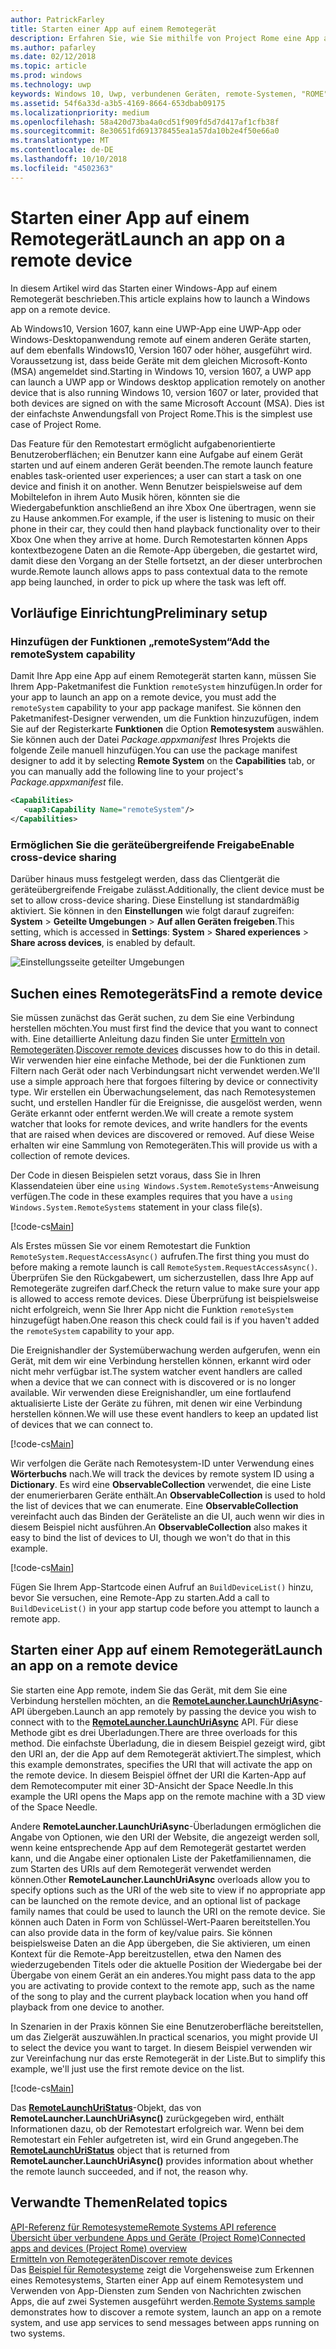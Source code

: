 ```yaml
---
author: PatrickFarley
title: Starten einer App auf einem Remotegerät
description: Erfahren Sie, wie Sie mithilfe von Project Rome eine App auf einem Remotegerät starten können.
ms.author: pafarley
ms.date: 02/12/2018
ms.topic: article
ms.prod: windows
ms.technology: uwp
keywords: Windows 10, Uwp, verbundenen Geräten, remote-Systemen, "ROME" Projekt "ROME"
ms.assetid: 54f6a33d-a3b5-4169-8664-653dbab09175
ms.localizationpriority: medium
ms.openlocfilehash: 58a420d73ba4a0cd51f909fd5d7d417af1cfb38f
ms.sourcegitcommit: 8e30651fd691378455ea1a57da10b2e4f50e66a0
ms.translationtype: MT
ms.contentlocale: de-DE
ms.lasthandoff: 10/10/2018
ms.locfileid: "4502363"
---
```

# <a name="launch-an-app-on-a-remote-device"></a><span data-ttu-id="0ea65-104">Starten einer App auf einem Remotegerät</span><span class="sxs-lookup"><span data-stu-id="0ea65-104">Launch an app on a remote device</span></span>

<span data-ttu-id="0ea65-105">In diesem Artikel wird das Starten einer Windows-App auf einem Remotegerät beschrieben.</span><span class="sxs-lookup"><span data-stu-id="0ea65-105">This article explains how to launch a Windows app on a remote device.</span></span>

<span data-ttu-id="0ea65-106">Ab Windows10, Version 1607, kann eine UWP-App eine UWP-App oder Windows-Desktopanwendung remote auf einem anderen Geräte starten, auf dem ebenfalls Windows10, Version 1607 oder höher, ausgeführt wird. Voraussetzung ist, dass beide Geräte mit dem gleichen Microsoft-Konto (MSA) angemeldet sind.</span><span class="sxs-lookup"><span data-stu-id="0ea65-106">Starting in Windows 10, version 1607, a UWP app can launch a UWP app or Windows desktop application remotely on another device that is also running Windows 10, version 1607 or later, provided that both devices are signed on with the same Microsoft Account (MSA).</span></span> <span data-ttu-id="0ea65-107">Dies ist der einfachste Anwendungsfall von Project Rome.</span><span class="sxs-lookup"><span data-stu-id="0ea65-107">This is the simplest use case of Project Rome.</span></span>

<span data-ttu-id="0ea65-108">Das Feature für den Remotestart ermöglicht aufgabenorientierte Benutzeroberflächen; ein Benutzer kann eine Aufgabe auf einem Gerät starten und auf einem anderen Gerät beenden.</span><span class="sxs-lookup"><span data-stu-id="0ea65-108">The remote launch feature enables task-oriented user experiences; a user can start a task on one device and finish it on another.</span></span> <span data-ttu-id="0ea65-109">Wenn Benutzer beispielsweise auf dem Mobiltelefon in ihrem Auto Musik hören, könnten sie die Wiedergabefunktion anschließend an ihre Xbox One übertragen, wenn sie zu Hause ankommen.</span><span class="sxs-lookup"><span data-stu-id="0ea65-109">For example, if the user is listening to music on their phone in their car, they could then hand playback functionality over to their Xbox One when they arrive at home.</span></span> <span data-ttu-id="0ea65-110">Durch Remotestarten können Apps kontextbezogene Daten an die Remote-App übergeben, die gestartet wird, damit diese den Vorgang an der Stelle fortsetzt, an der dieser unterbrochen wurde.</span><span class="sxs-lookup"><span data-stu-id="0ea65-110">Remote launch allows apps to pass contextual data to the remote app being launched, in order to pick up where the task was left off.</span></span>

## <a name="preliminary-setup"></a><span data-ttu-id="0ea65-111">Vorläufige Einrichtung</span><span class="sxs-lookup"><span data-stu-id="0ea65-111">Preliminary setup</span></span>

### <a name="add-the-remotesystem-capability"></a><span data-ttu-id="0ea65-112">Hinzufügen der Funktionen „remoteSystem“</span><span class="sxs-lookup"><span data-stu-id="0ea65-112">Add the remoteSystem capability</span></span>

<span data-ttu-id="0ea65-113">Damit Ihre App eine App auf einem Remotegerät starten kann, müssen Sie Ihrem App-Paketmanifest die Funktion `remoteSystem` hinzufügen.</span><span class="sxs-lookup"><span data-stu-id="0ea65-113">In order for your app to launch an app on a remote device, you must add the `remoteSystem` capability to your app package manifest.</span></span> <span data-ttu-id="0ea65-114">Sie können den Paketmanifest-Designer verwenden, um die Funktion hinzuzufügen, indem Sie auf der Registerkarte **Funktionen** die Option **Remotesystem** auswählen. Sie können auch der Datei _Package.appxmanifest_ Ihres Projekts die folgende Zeile manuell hinzufügen.</span><span class="sxs-lookup"><span data-stu-id="0ea65-114">You can use the package manifest designer to add it by selecting **Remote System** on the **Capabilities** tab, or you can manually add the following line to your project's _Package.appxmanifest_ file.</span></span>

``` xml
<Capabilities>
   <uap3:Capability Name="remoteSystem"/>
</Capabilities>
```

### <a name="enable-cross-device-sharing"></a><span data-ttu-id="0ea65-115">Ermöglichen Sie die geräteübergreifende Freigabe</span><span class="sxs-lookup"><span data-stu-id="0ea65-115">Enable cross-device sharing</span></span>

<span data-ttu-id="0ea65-116">Darüber hinaus muss festgelegt werden, dass das Clientgerät die geräteübergreifende Freigabe zulässt.</span><span class="sxs-lookup"><span data-stu-id="0ea65-116">Additionally, the client device must be set to allow cross-device sharing.</span></span> <span data-ttu-id="0ea65-117">Diese Einstellung ist standardmäßig aktiviert. Sie können in den **Einstellungen** wie folgt darauf zugreifen: **System** > **Geteilte Umgebungen** > **Auf allen Geräten freigeben**.</span><span class="sxs-lookup"><span data-stu-id="0ea65-117">This setting, which is accessed in **Settings**: **System** > **Shared experiences** > **Share across devices**, is enabled by default.</span></span> 

![Einstellungsseite geteilter Umgebungen](images/shared-experiences-settings.png)

## <a name="find-a-remote-device"></a><span data-ttu-id="0ea65-119">Suchen eines Remotegeräts</span><span class="sxs-lookup"><span data-stu-id="0ea65-119">Find a remote device</span></span>

<span data-ttu-id="0ea65-120">Sie müssen zunächst das Gerät suchen, zu dem Sie eine Verbindung herstellen möchten.</span><span class="sxs-lookup"><span data-stu-id="0ea65-120">You must first find the device that you want to connect with.</span></span> <span data-ttu-id="0ea65-121">Eine detaillierte Anleitung dazu finden Sie unter [Ermitteln von Remotegeräten](discover-remote-devices.md).</span><span class="sxs-lookup"><span data-stu-id="0ea65-121">[Discover remote devices](discover-remote-devices.md) discusses how to do this in detail.</span></span> <span data-ttu-id="0ea65-122">Wir verwenden hier eine einfache Methode, bei der die Funktionen zum Filtern nach Gerät oder nach Verbindungsart nicht verwendet werden.</span><span class="sxs-lookup"><span data-stu-id="0ea65-122">We'll use a simple approach here that forgoes filtering by device or connectivity type.</span></span> <span data-ttu-id="0ea65-123">Wir erstellen ein Überwachungselement, das nach Remotesystemen sucht, und erstellen Handler für die Ereignisse, die ausgelöst werden, wenn Geräte erkannt oder entfernt werden.</span><span class="sxs-lookup"><span data-stu-id="0ea65-123">We will create a remote system watcher that looks for remote devices, and write handlers for the events that are raised when devices are discovered or removed.</span></span> <span data-ttu-id="0ea65-124">Auf diese Weise erhalten wir eine Sammlung von Remotegeräten.</span><span class="sxs-lookup"><span data-stu-id="0ea65-124">This will provide us with a collection of remote devices.</span></span>

<span data-ttu-id="0ea65-125">Der Code in diesen Beispielen setzt voraus, dass Sie in Ihren Klassendateien über eine `using Windows.System.RemoteSystems`-Anweisung verfügen.</span><span class="sxs-lookup"><span data-stu-id="0ea65-125">The code in these examples requires that you have a `using Windows.System.RemoteSystems` statement in your class file(s).</span></span>

[!code-cs[Main](./code/RemoteLaunchScenario/MainPage.xaml.cs#SnippetBuildDeviceList)]

<span data-ttu-id="0ea65-126">Als Erstes müssen Sie vor einem Remotestart die Funktion `RemoteSystem.RequestAccessAsync()` aufrufen.</span><span class="sxs-lookup"><span data-stu-id="0ea65-126">The first thing you must do before making a remote launch is call `RemoteSystem.RequestAccessAsync()`.</span></span> <span data-ttu-id="0ea65-127">Überprüfen Sie den Rückgabewert, um sicherzustellen, dass Ihre App auf Remotegeräte zugreifen darf.</span><span class="sxs-lookup"><span data-stu-id="0ea65-127">Check the return value to make sure your app is allowed to access remote devices.</span></span> <span data-ttu-id="0ea65-128">Diese Überprüfung ist beispielsweise nicht erfolgreich, wenn Sie Ihrer App nicht die Funktion `remoteSystem` hinzugefügt haben.</span><span class="sxs-lookup"><span data-stu-id="0ea65-128">One reason this check could fail is if you haven't added the `remoteSystem` capability to your app.</span></span>

<span data-ttu-id="0ea65-129">Die Ereignishandler der Systemüberwachung werden aufgerufen, wenn ein Gerät, mit dem wir eine Verbindung herstellen können, erkannt wird oder nicht mehr verfügbar ist.</span><span class="sxs-lookup"><span data-stu-id="0ea65-129">The system watcher event handlers are called when a device that we can connect with is discovered or is no longer available.</span></span> <span data-ttu-id="0ea65-130">Wir verwenden diese Ereignishandler, um eine fortlaufend aktualisierte Liste der Geräte zu führen, mit denen wir eine Verbindung herstellen können.</span><span class="sxs-lookup"><span data-stu-id="0ea65-130">We will use these event handlers to keep an updated list of devices that we can connect to.</span></span>

[!code-cs[Main](./code/RemoteLaunchScenario/MainPage.xaml.cs#SnippetEventHandlers)]


<span data-ttu-id="0ea65-131">Wir verfolgen die Geräte nach Remotesystem-ID unter Verwendung eines **Wörterbuchs** nach.</span><span class="sxs-lookup"><span data-stu-id="0ea65-131">We will track the devices by remote system ID using a **Dictionary**.</span></span> <span data-ttu-id="0ea65-132">Es wird eine **ObservableCollection** verwendet, die eine Liste der enumerierbaren Geräte enthält.</span><span class="sxs-lookup"><span data-stu-id="0ea65-132">An **ObservableCollection** is used to hold the list of devices that we can enumerate.</span></span> <span data-ttu-id="0ea65-133">Eine **ObservableCollection** vereinfacht auch das Binden der Geräteliste an die UI, auch wenn wir dies in diesem Beispiel nicht ausführen.</span><span class="sxs-lookup"><span data-stu-id="0ea65-133">An **ObservableCollection** also makes it easy to bind the list of devices to UI, though we won't do that in this example.</span></span>

[!code-cs[Main](./code/RemoteLaunchScenario/MainPage.xaml.cs#SnippetMembers)]

<span data-ttu-id="0ea65-134">Fügen Sie Ihrem App-Startcode einen Aufruf an `BuildDeviceList()` hinzu, bevor Sie versuchen, eine Remote-App zu starten.</span><span class="sxs-lookup"><span data-stu-id="0ea65-134">Add a call to `BuildDeviceList()` in your app startup code before you attempt to launch a remote app.</span></span>

## <a name="launch-an-app-on-a-remote-device"></a><span data-ttu-id="0ea65-135">Starten einer App auf einem Remotegerät</span><span class="sxs-lookup"><span data-stu-id="0ea65-135">Launch an app on a remote device</span></span>

<span data-ttu-id="0ea65-136">Sie starten eine App remote, indem Sie das Gerät, mit dem Sie eine Verbindung herstellen möchten, an die [**RemoteLauncher.LaunchUriAsync**](https://msdn.microsoft.com/library/windows/apps/windows.system.remotelauncher.launchuriasync.aspx)-API übergeben.</span><span class="sxs-lookup"><span data-stu-id="0ea65-136">Launch an app remotely by passing the device you wish to connect with to the [**RemoteLauncher.LaunchUriAsync**](https://msdn.microsoft.com/library/windows/apps/windows.system.remotelauncher.launchuriasync.aspx) API.</span></span> <span data-ttu-id="0ea65-137">Für diese Methode gibt es drei Überladungen.</span><span class="sxs-lookup"><span data-stu-id="0ea65-137">There are three overloads for this method.</span></span> <span data-ttu-id="0ea65-138">Die einfachste Überladung, die in diesem Beispiel gezeigt wird, gibt den URI an, der die App auf dem Remotegerät aktiviert.</span><span class="sxs-lookup"><span data-stu-id="0ea65-138">The simplest, which this example demonstrates, specifies the URI that will activate the app on the remote device.</span></span> <span data-ttu-id="0ea65-139">In diesem Beispiel öffnet der URI die Karten-App auf dem Remotecomputer mit einer 3D-Ansicht der Space Needle.</span><span class="sxs-lookup"><span data-stu-id="0ea65-139">In this example the URI opens the Maps app on the remote machine with a 3D view of the Space Needle.</span></span>

<span data-ttu-id="0ea65-140">Andere **RemoteLauncher.LaunchUriAsync**-Überladungen ermöglichen die Angabe von Optionen, wie den URI der Website, die angezeigt werden soll, wenn keine entsprechende App auf dem Remotegerät gestartet werden kann, und die Angabe einer optionalen Liste der Paketfamiliennamen, die zum Starten des URIs auf dem Remotegerät verwendet werden können.</span><span class="sxs-lookup"><span data-stu-id="0ea65-140">Other **RemoteLauncher.LaunchUriAsync** overloads allow you to specify options such as the URI of the web site to view if no appropriate app can be launched on the remote device, and an optional list of package family names that could be used to launch the URI on the remote device.</span></span> <span data-ttu-id="0ea65-141">Sie können auch Daten in Form von Schlüssel-Wert-Paaren bereitstellen.</span><span class="sxs-lookup"><span data-stu-id="0ea65-141">You can also provide data in the form of key/value pairs.</span></span> <span data-ttu-id="0ea65-142">Sie können beispielsweise Daten an die App übergeben, die Sie aktivieren, um einen Kontext für die Remote-App bereitzustellen, etwa den Namen des wiederzugebenden Titels oder die aktuelle Position der Wiedergabe bei der Übergabe von einem Gerät an ein anderes.</span><span class="sxs-lookup"><span data-stu-id="0ea65-142">You might pass data to the app you are activating to provide context to the remote app, such as the name of the song to play and the current playback location when you hand off playback from one device to another.</span></span>

<span data-ttu-id="0ea65-143">In Szenarien in der Praxis können Sie eine Benutzeroberfläche bereitstellen, um das Zielgerät auszuwählen.</span><span class="sxs-lookup"><span data-stu-id="0ea65-143">In practical scenarios, you might provide UI to select the device you want to target.</span></span> <span data-ttu-id="0ea65-144">In diesem Beispiel verwenden wir zur Vereinfachung nur das erste Remotegerät in der Liste.</span><span class="sxs-lookup"><span data-stu-id="0ea65-144">But to simplify this example, we'll just use the first remote device on the list.</span></span>

[!code-cs[Main](./code/RemoteLaunchScenario/MainPage.xaml.cs#SnippetRemoteUriLaunch)]

<span data-ttu-id="0ea65-145">Das [**RemoteLaunchUriStatus**](https://msdn.microsoft.com/library/windows/apps/windows.system.remotelaunchuristatus.aspx)-Objekt, das von **RemoteLauncher.LaunchUriAsync()** zurückgegeben wird, enthält Informationen dazu, ob der Remotestart erfolgreich war. Wenn bei dem Remotestart ein Fehler aufgetreten ist, wird ein Grund angegeben.</span><span class="sxs-lookup"><span data-stu-id="0ea65-145">The [**RemoteLaunchUriStatus**](https://msdn.microsoft.com/library/windows/apps/windows.system.remotelaunchuristatus.aspx) object that is returned from **RemoteLauncher.LaunchUriAsync()** provides information about whether the remote launch succeeded, and if not, the reason why.</span></span>

## <a name="related-topics"></a><span data-ttu-id="0ea65-146">Verwandte Themen</span><span class="sxs-lookup"><span data-stu-id="0ea65-146">Related topics</span></span>

[<span data-ttu-id="0ea65-147">API-Referenz für Remotesysteme</span><span class="sxs-lookup"><span data-stu-id="0ea65-147">Remote Systems API reference</span></span>](https://msdn.microsoft.com/library/windows/apps/Windows.System.RemoteSystems)  
[<span data-ttu-id="0ea65-148">Übersicht über verbundene Apps und Geräte (Project Rome)</span><span class="sxs-lookup"><span data-stu-id="0ea65-148">Connected apps and devices (Project Rome) overview</span></span>](connected-apps-and-devices.md)  
[<span data-ttu-id="0ea65-149">Ermitteln von Remotegeräten</span><span class="sxs-lookup"><span data-stu-id="0ea65-149">Discover remote devices</span></span>](discover-remote-devices.md)  
<span data-ttu-id="0ea65-150">Das [Beispiel für Remotesysteme](https://github.com/Microsoft/Windows-universal-samples/tree/dev/Samples/RemoteSystems) zeigt die Vorgehensweise zum Erkennen eines Remotesystems, Starten einer App auf einem Remotesystem und Verwenden von App-Diensten zum Senden von Nachrichten zwischen Apps, die auf zwei Systemen ausgeführt werden.</span><span class="sxs-lookup"><span data-stu-id="0ea65-150">[Remote Systems sample](https://github.com/Microsoft/Windows-universal-samples/tree/dev/Samples/RemoteSystems) demonstrates how to discover a remote system, launch an app on a remote system, and use app services to send messages between apps running on two systems.</span></span>
